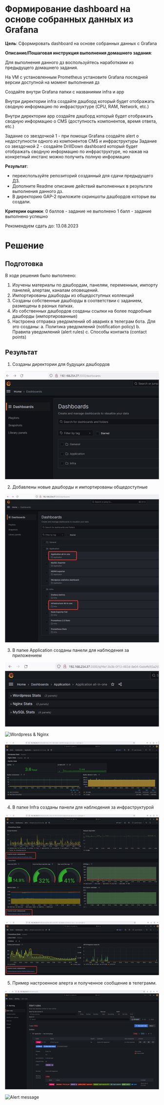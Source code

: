 # Формирование dashboard на основе собранных данных из Grafana

**Цель**:
Сформировать dashboard на основе собранных данных с Grafana


**Описание/Пошаговая инструкция выполнения домашнего задания**:

Для выполнения данного дз воспользуйтесь наработками из предыдущего домашнего задания.

На VM с установленным Prometheus установите Grafana последней версии доступной на момент выполнения дз

Создайте внутри Grafana папки с названиями infra и app

Внутри директории infra создайте дашборд который будет отображать сводную информацию по инфраструктуре (CPU, RAM, Network, etc.)

Внутри директории app создайте дашборд который будет отображать сводную информацию о CMS (доступность компонентов, время ответа, etc.)

Задание со звездочкой 1 - при помощи Grafana создайте alert о недоступности одного из компонентов CMS и инфраструктуры
Задание со звездочкой 2 - создайте DrillDown dashboard который будет отображать сводную информацию по инфраструктуре, но нажав на конкретный инстанс можно получить полную информацию

**Результат**: 
- переиспользуйте репозиторий созданный для сдачи предыдущего ДЗ. 
- Дополните Readme описание действий выполненных в результате выполнения данного дз. 
- В директорию GAP-2 приложите скриншоты дашбордов которые вы создали.


**Критерии оценки**:
0 баллов - задание не выполнено
1 балл - задание выполнено успешно


Рекомендуем сдать до: 13.08.2023


# Решение

## Подготовка

В ходе решения было выполнено:
1. Изучены материалы по дашбордам, панелям, переменным, импорту панелей, алертам, каналам оповещений.
2. Импортированы дашборды из общедоступных коллекций
3. Созданы собственные дашборды в соответствии с заданием, размещены в разных папках.
4. Из собственных дашбордов созданы ссылки на более подробные дашборды (импортированные)
5. Настроена отправка уведомлений об авариях в телеграм бота. Для это созданы:
   a. Политика уведомлений (notification policy) 
   b. Правила уведомлений (alert rules)
   c. Способы контакта (contact points)

## Результат 

1. Созданы директории для будущих дашбордов

![Новые директории](GAP-2/grafana_folders.png)

2. Добавлены новые дашборды и импортированы общедоступные

![Новые дашборды](GAP-2/added-dashboards.png)

3. В папке Application созданы панели для наблюдения за приложением



![Группировка](GAP-2/app-all-in-one-stats.png)


![Wordpress & Nginx](GAP-2/app-all-in-one.png)


![Mysql](GAP-2/app-mysql.png)


4. В папке Infra созданы панели для наблюдения за инфраструктурой

![Prometheus](GAP-2/infra-prom-memory.png)

![Grafana](GAP-2/infra-grafana.png)

5. Пример настроенное алерта и полученное сообщение в телеграмм.


![Alert config](GAP-2/tg-alert-config.png)

![Alert message](GAP-2/tg-message.png)


